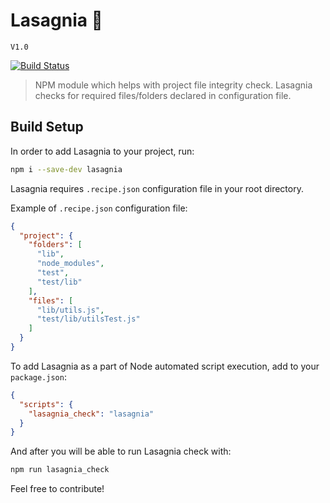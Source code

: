 # Lasagnia 🥧
`V1.0`

[![Build Status](https://travis-ci.org/NickitaX/lasagnia.svg?branch=master)](https://travis-ci.org/NickitaX/lasagnia)

> NPM module which helps with project file integrity check. Lasagnia checks for required files/folders declared in configuration file.

## Build Setup

In order to add Lasagnia to your project, run:
``` bash
npm i --save-dev lasagnia
```

Lasagnia requires `.recipe.json` configuration file in your root directory.

Example of `.recipe.json` configuration file:

```json
{
  "project": {
    "folders": [
      "lib",
      "node_modules",
      "test",
      "test/lib"
    ],
    "files": [
      "lib/utils.js",
      "test/lib/utilsTest.js"
    ]
  }
}
```

To add Lasagnia as a part of Node automated script execution, add to your `package.json`:
```json
{
  "scripts": {
    "lasagnia_check": "lasagnia"
  }
}
```

And after you will be able to run Lasagnia check with:
``` bash
npm run lasagnia_check
```

Feel free to contribute!

